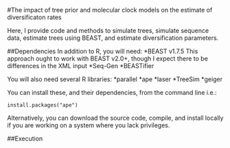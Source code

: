 #The impact of tree prior and molecular clock models on the estimate of diversificaton rates

Here, I provide code and methods to simulate trees, simulate sequence data, estimate trees 
using BEAST, and estimate diversification parameters.

##Dependencies
In addition to R, you will need:
*BEAST v1.7.5
This approach ought to work with BEAST v2.0+, though I expect there to be differences in the XML input
*Seq-Gen
*BEASTifier

You will also need several R libraries:
*parallel
*ape
*laser
*TreeSim
*geiger

You can install these, and their dependencies, from the command line i.e.:
```
install.packages("ape")
```

Alternatively, you can download the source code, compile, and install locally if you are 
working on a system where you lack privileges.


##Execution

